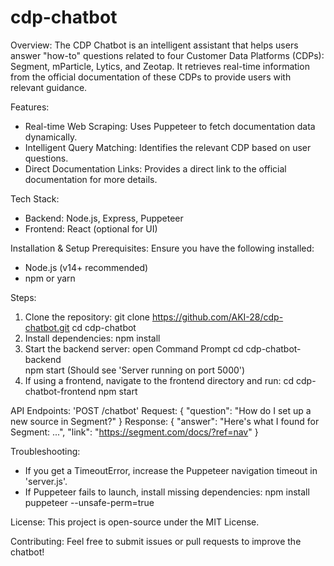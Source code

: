 # cdp-chatbot

Overview:
The CDP Chatbot is an intelligent assistant that helps users answer "how-to" questions related to four Customer Data Platforms (CDPs): Segment, mParticle, Lytics, and Zeotap. It retrieves real-time information from the official documentation of these CDPs to provide users with relevant guidance.

Features:
- Real-time Web Scraping: Uses Puppeteer to fetch documentation data dynamically.
- Intelligent Query Matching: Identifies the relevant CDP based on user questions.
- Direct Documentation Links: Provides a direct link to the official documentation for more details.

Tech Stack:
- Backend: Node.js, Express, Puppeteer
- Frontend: React (optional for UI)

Installation & Setup
Prerequisites:
Ensure you have the following installed:
- Node.js (v14+ recommended)
- npm or yarn

Steps:
1. Clone the repository:
   git clone https://github.com/AKI-28/cdp-chatbot.git
   cd cdp-chatbot
2. Install dependencies: npm install
3. Start the backend server: 
   open Command Prompt
   cd cdp-chatbot-backend   
   npm start (Should see 'Server running on port 5000')
4. If using a frontend, navigate to the frontend directory and run:
   cd cdp-chatbot-frontend
   npm start

API Endpoints:
'POST /chatbot'
Request:
  {
    "question": "How do I set up a new source in Segment?"
  }
Response:
  {
    "answer": "Here's what I found for Segment: ...",
    "link": "https://segment.com/docs/?ref=nav"
  }

Troubleshooting:
- If you get a TimeoutError, increase the Puppeteer navigation timeout in 'server.js'.
- If Puppeteer fails to launch, install missing dependencies:
  npm install puppeteer --unsafe-perm=true

License:
This project is open-source under the MIT License.

Contributing:
Feel free to submit issues or pull requests to improve the chatbot!

